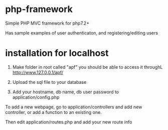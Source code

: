 # php-framework

Simple PHP MVC framework for php7.2+


Has sample examples of user authenticaton, and registering/editing users

# installation for localhost
1) Make folder in root called "apf"   you should be able to access it throughL http://www.127.0.0.1/apf/

2) Upload the sql file to your database

3) Add your hostname, db name, db user password to   application/config.php


To add a new webpage, go to application/controllers and add new controller, or add a function to an existing one.

Then edit application/routes.php  and add your new route info 





